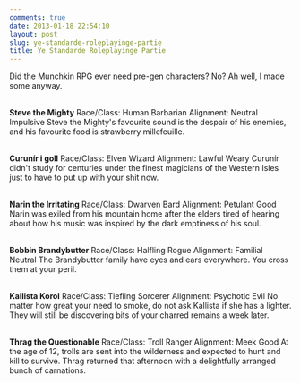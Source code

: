 ```yaml
---
comments: true
date: 2013-01-18 22:54:10
layout: post
slug: ye-standarde-roleplayinge-partie
title: Ye Standarde Roleplayinge Partie
---
```


Did the Munchkin RPG ever need pre-gen characters? No? Ah well, I made some anyway.

<br/><strong>Steve the Mighty</strong>
Race/Class: Human Barbarian
Alignment: Neutral Impulsive
Steve the Mighty's favourite sound is the despair of his enemies, and his favourite food is strawberry millefeuille.

<br/><strong>Curunír i goll</strong>
Race/Class: Elven Wizard
Alignment: Lawful Weary
Curunír didn't study for centuries under the finest magicians of the Western Isles just to have to put up with your shit now.

<br/><strong>Narin the Irritating</strong>
Race/Class: Dwarven Bard
Alignment: Petulant Good
Narin was exiled from his mountain home after the elders tired of hearing about how his music was inspired by the dark emptiness of his soul.

<br/><strong>Bobbin Brandybutter</strong>
Race/Class: Halfling Rogue
Alignment: Familial Neutral
The Brandybutter family have eyes and ears everywhere. You cross them at your peril.

<br/><strong>Kallista Korol</strong>
Race/Class: Tiefling Sorcerer
Alignment: Psychotic Evil
No matter how great your need to smoke, do not ask Kallista if she has a lighter. They will still be discovering bits of your charred remains a week later.

<br/><strong>Thrag the Questionable</strong>
Race/Class: Troll Ranger
Alignment: Meek Good
At the age of 12, trolls are sent into the wilderness and expected to hunt and kill to survive. Thrag returned that afternoon with a delightfully arranged bunch of carnations.
